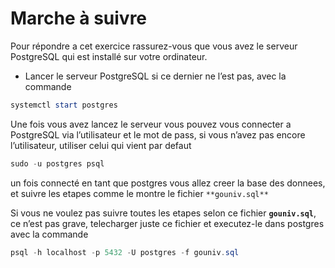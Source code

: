 # Marche à suivre

Pour répondre a cet exercice rassurez-vous que vous avez le serveur PostgreSQL qui est installé sur votre ordinateur.

- Lancer le serveur PostgreSQL si ce dernier ne l’est pas, avec la commande

```powershell
systemctl start postgres
```

Une fois vous avez lancez le serveur vous pouvez vous connecter a PostgreSQL via l’utilisateur et le mot de pass, si vous n’avez pas encore l’utilisateur, utiliser celui qui vient par defaut

```powershell
sudo -u postgres psql
```

un fois connecté en tant que postgres vous allez creer la base des donnees, et suivre les etapes comme le montre le fichier `**gouniv.sql**`

Si vous ne voulez pas suivre toutes les etapes selon ce fichier **`gouniv.sql`**, ce n’est pas grave, telecharger juste ce fichier et executez-le dans postgres avec la commande

```powershell
psql -h localhost -p 5432 -U postgres -f gouniv.sql
```
